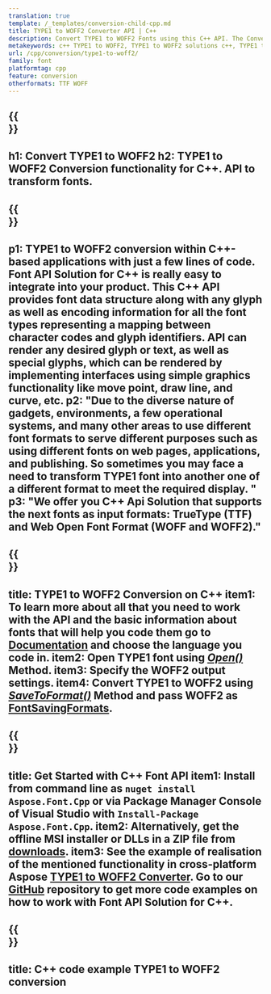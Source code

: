 ```yaml
---
translation: true
template: /_templates/conversion-child-cpp.md
title: TYPE1 to WOFF2 Converter API | C++ 
description: Convert TYPE1 to WOFF2 Fonts using this C++ API. The Conversion functionality works on Windows and Linux, and in any development environment that supports C++.
metakeywords: c++ TYPE1 to WOFF2, TYPE1 to WOFF2 solutions c++, TYPE1 to WOFF2 font conerter cpp
url: /cpp/conversion/type1-to-woff2/
family: font
platformtag: cpp
feature: conversion
otherformats: TTF WOFF
---
```


{{<section banner>}}
---
h1: Convert TYPE1 to WOFF2
h2: TYPE1 to WOFF2 Conversion functionality for C++. API to transform fonts.
---

{{<section overview>}}
---
p1: TYPE1 to WOFF2 conversion within С++-based applications with just a few lines of code. Font API Solution for С++ is really easy to integrate into your product.  This C++ API provides font data structure along with any glyph as well as encoding information for all the font types representing a mapping between character codes and glyph identifiers. API can render any desired glyph or text, as well as special glyphs, which can be rendered by implementing interfaces using simple graphics functionality like move point, draw line, and curve, etc.
p2: "Due to the diverse nature of gadgets, environments, a few operational systems, and many other areas to use different font formats to serve different purposes such as using different fonts on web pages, applications, and publishing. So sometimes you may face a need to transform TYPE1 font into another one of a different format to meet the required display. "
p3: "We offer you С++ Api Solution that supports the next fonts as input formats: TrueType (TTF) and Web Open Font Format (WOFF and WOFF2)."
---

{{<section feature1>}}
---
title: TYPE1 to WOFF2 Conversion on C++
item1: To learn more about all that you need to work with the API and the basic information about fonts that will help you code them go to  [Documentation](https://docs.aspose.com/font/) and choose the language you code in.
item2: Open TYPE1 font using [*Open()*](https://reference.aspose.com/font/cpp/class/aspose.font.font#ac2387bf04ccb5bac51cf37984d4ebf33) Method.
item3: Specify the WOFF2 output settings.
item4: Convert TYPE1 to WOFF2 using [*SaveToFormat()*](https://reference.aspose.com/font/cpp/class/aspose.font.font#a670ea97404fd72c2e51b0e8c543c8a45) Method and pass WOFF2 as [FontSavingFormats](https://reference.aspose.com/font/cpp/namespace/aspose.font#a93d0dcc7c00f5c7027d60e14a5433c74).
---

{{<section feature2>}}
---
title: Get Started with C++ Font API
item1: Install from command line as ```nuget install Aspose.Font.Cpp``` or via Package Manager Console of Visual Studio with ```Install-Package Aspose.Font.Cpp```.
item2: Alternatively, get the offline MSI installer or DLLs in a ZIP file from [downloads](https://downloads.aspose.com/font/cpp).
item3: See the example of realisation of the mentioned functionality in cross-platform Aspose [TYPE1 to WOFF2 Converter](https://products.aspose.app/font/conversion/typeq-to-woff2). Go to our [GitHub](https://github.com/aspose-font/Aspose.Font-Documentation/tree/master/cpp-examples) repository to get more code examples on how to work with Font API Solution for C++.
---

{{<section codeexample>}}
---
title: C++ code example TYPE1 to WOFF2 conversion
---